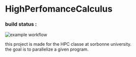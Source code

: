 # HighPerfomanceCalculus
### build status :

![example workflow](https://github.com/Cewein/HighPerfomanceCalculus/actions/workflows/cmake.yml/badge.svg)

this project is made for the HPC classe at sorbonne university.<br/>
the goal is to parallelize a given program.
